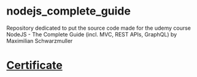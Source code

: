# nodejs_complete_guide

Repository dedicated to put the source code made for the udemy course NodeJS - The Complete Guide (incl. MVC, REST APIs, GraphQL) by Maximilian Schwarzmuller

# [Certificate](https://www.udemy.com/certificate/UC-9d4002ff-42b0-4973-8be8-be675da5f985/)
